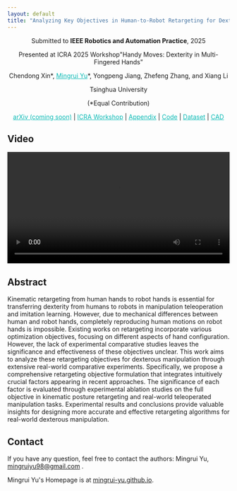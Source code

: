 ```yaml
---
layout: default
title: "Analyzing Key Objectives in Human-to-Robot Retargeting for Dexterous Manipulation"
---
```


<p style="text-align: center;"> 
Submitted to <b>IEEE Robotics and Automation Practice</b>, 2025
</p>
<p style="text-align: center;"> 
Presented at ICRA 2025 Workshop"Handy Moves: Dexterity in Multi-Fingered Hands"
</p>

<p style="text-align: center;"> 
Chendong Xin*, 
<a href="https://mingrui-yu.github.io/" style="color: #0ABAB5; text-decoration: underline;">Mingrui Yu</a>*,
Yongpeng Jiang, 
Zhefeng Zhang, 
and Xiang Li
</p>

<p style="text-align: center;"> 
Tsinghua University
</p>

<p style="text-align: center;"> 
(*Equal Contribution)
</p>

<p style="text-align: center;"> 
<a href="https://mingrui-yu.github.io/retargeting/" style="color: #0ABAB5; text-decoration: underline;">arXiv (coming soon)</a> |
<a href="https://openreview.net/forum?id=ojCJehWjy7" style="color: #0ABAB5; text-decoration: underline;">ICRA Workshop</a> |
<a href="./Appendix.pdf" style="color: #0ABAB5; text-decoration: underline;">Appendix</a> |
<a href="https://github.com/Mingrui-Yu/retargeting" style="color: #0ABAB5; text-decoration: underline;">Code</a> | 
<a href="https://github.com/Mingrui-Yu/retargeting" style="color: #0ABAB5; text-decoration: underline;">Dataset</a> |
<a href="https://github.com/Mingrui-Yu/retargeting" style="color: #0ABAB5; text-decoration: underline;">CAD</a>
</p>

## Video

<video controls style="width: 100%; height: auto;">
    <source src="./final.mp4" type="video/mp4">
</video>

## Abstract

Kinematic retargeting from human hands to robot hands is essential for transferring dexterity from humans to robots in manipulation teleoperation and imitation learning.
However, due to mechanical differences between human and robot hands, completely reproducing human motions on robot hands is impossible.
Existing works on retargeting incorporate various optimization objectives, focusing on different aspects of hand configuration. However, the lack of experimental comparative studies leaves the significance and effectiveness of these objectives unclear.
This work aims to analyze these retargeting objectives for dexterous manipulation through extensive real-world comparative experiments.
Specifically, we propose a comprehensive retargeting objective formulation that integrates intuitively crucial factors appearing in recent approaches.
The significance of each factor is evaluated through experimental ablation studies on the full objective in kinematic posture retargeting and real-world teleoperated manipulation tasks.
Experimental results and conclusions provide valuable insights for designing more accurate and effective retargeting algorithms for real-world dexterous manipulation.

## Contact

If you have any question, feel free to contact the authors: Mingrui Yu, [mingruiyu98@gmail.com](mailto:mingruiyu98@gmail.com) .

Mingrui Yu's Homepage is at [mingrui-yu.github.io](https://mingrui-yu.github.io).
